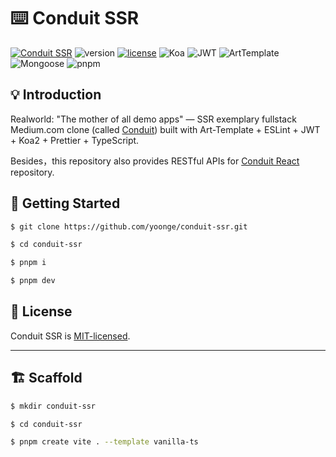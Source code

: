 # ⌨️ Conduit SSR

[![Conduit SSR](https://img.shields.io/badge/Conduit-SSR-orange)](https://github.com/yoonge/conduit-ssr) ![version](https://img.shields.io/badge/version-0.1.1-yellow) [![license](https://img.shields.io/badge/license-MIT-blue)](./LICENSE) ![Koa](https://img.shields.io/badge/Koa-%5E2.14.2-green.svg) ![JWT](https://img.shields.io/badge/JWT-%5E9.0.0-fuchsia.svg) ![ArtTemplate](https://img.shields.io/badge/ArtTemplate-%5E4.13.2-deepskyblue.svg) ![Mongoose](https://img.shields.io/badge/Mongoose-%5E7.0.3-cyan.svg) ![pnpm](https://img.shields.io/badge/pnpm-8.15.4-purple)


## 💡 Introduction

Realworld: "The mother of all demo apps" — SSR exemplary fullstack Medium.com clone (called [Conduit](https://github.com/yoonge/conduit-ssr)) built with Art-Template + ESLint + JWT + Koa2 + Prettier + TypeScript.

Besides，this repository also provides RESTful APIs for [Conduit React](https://github.com/yoonge/conduit-react) repository.


## 🔰 Getting Started

```sh
$ git clone https://github.com/yoonge/conduit-ssr.git

$ cd conduit-ssr

$ pnpm i

$ pnpm dev
```


<!-- ## 📁 Index -->


<!-- ## ⚡ Features -->


<!-- ## 📌 TODO -->


## 📄 License

Conduit SSR is [MIT-licensed](./LICENSE).


<!-- ## 🔗 Links -->


----


## 🏗️ Scaffold

```sh
$ mkdir conduit-ssr

$ cd conduit-ssr

$ pnpm create vite . --template vanilla-ts
```


